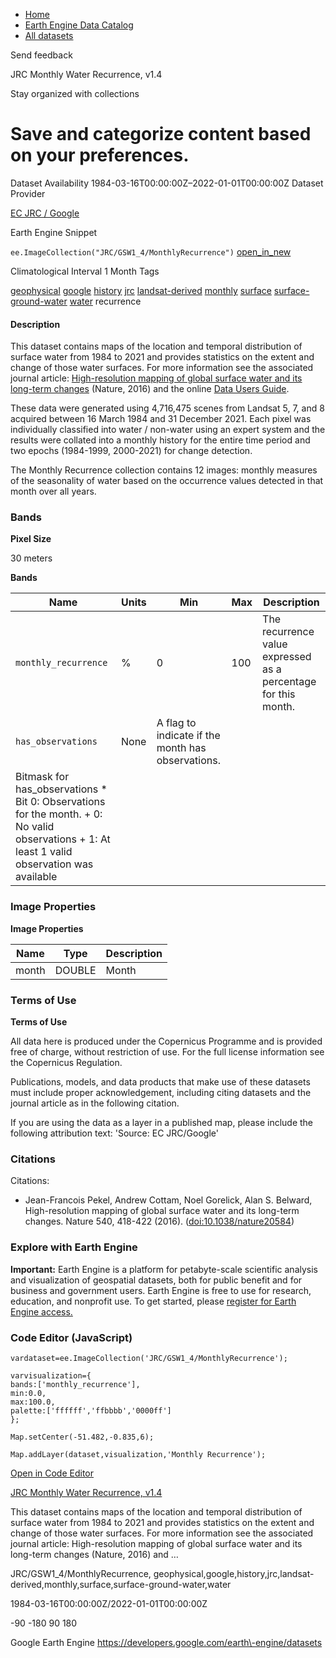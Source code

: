 



* [Home](https://developers.google.com/)
* [Earth Engine Data Catalog](https://developers.google.com/earth-engine/datasets)
* [All datasets](https://developers.google.com/earth-engine/datasets/catalog)





 
 
 Send feedback
 
 

JRC Monthly Water Recurrence, v1\.4


 
 Stay organized with collections
 

 
 Save and categorize content based on your preferences.
=====================================================================================================================================








Dataset Availability
1984\-03\-16T00:00:00Z–2022\-01\-01T00:00:00Z
Dataset Provider


[EC JRC / Google](https://global-surface-water.appspot.com)



Earth Engine Snippet


`ee.ImageCollection("JRC/GSW1_4/MonthlyRecurrence")` 
[open\_in\_new](https://code.earthengine.google.com/?scriptPath=Examples:Datasets/JRC/JRC_GSW1_4_MonthlyRecurrence)





Climatological Interval
1 Month
Tags


[geophysical](/earth-engine/datasets/tags/geophysical)
[google](/earth-engine/datasets/tags/google)
[history](/earth-engine/datasets/tags/history)
[jrc](/earth-engine/datasets/tags/jrc)
[landsat\-derived](/earth-engine/datasets/tags/landsat-derived)
[monthly](/earth-engine/datasets/tags/monthly)
[surface](/earth-engine/datasets/tags/surface)
[surface\-ground\-water](/earth-engine/datasets/tags/surface-ground-water)
[water](/earth-engine/datasets/tags/water)
recurrence








#### Description



This dataset contains maps of the location and temporal
distribution of surface water from 1984 to 2021 and provides
statistics on the extent and change of those water surfaces.
For more information see the associated journal article: [High\-resolution
mapping of global surface water and its long\-term changes](https://www.nature.com/nature/journal/v540/n7633/full/nature20584.html)
(Nature, 2016\) and the online
[Data Users Guide](https://storage.googleapis.com/global-surface-water/downloads_ancillary/DataUsersGuidev2021.pdf).


These data were generated using 4,716,475 scenes from Landsat
5, 7, and 8 acquired between 16 March 1984 and 31 December 2021\.
Each pixel was individually classified into water / non\-water
using an expert system and the results were collated into a monthly
history for the entire time period and two epochs (1984\-1999,
2000\-2021\) for change detection.


The Monthly Recurrence collection contains 12 images: monthly measures of
the seasonality of water based on the occurrence values detected in that
month over all years.





### Bands



**Pixel Size**
  
30 meters



**Bands**




| Name | Units | Min | Max | Description |
| --- | --- | --- | --- | --- |
| `monthly_recurrence` | % | 0 | 100 | The recurrence value expressed as a percentage for this month. |
| `has_observations` | None | A flag to indicate if the month has observations. |
| Bitmask for has\_observations * Bit 0: Observations for the month. 	+ 0: No valid observations 	+ 1: At least 1 valid observation was available | | | | | | | | | | | | | | | | | | | | | | | | | | | | | | | | | | | | | | | | | | | | | | | | | | | | | | | | | | | | | | | | | | | | | | | | | | | | | | | | | | | | | | | | | | | | | | | | | | | |




### Image Properties


**Image Properties**




| Name | Type | Description |
| --- | --- | --- |
| month | DOUBLE | Month |




### Terms of Use


**Terms of Use**


All data here is produced under the Copernicus Programme and is provided
free of charge, without restriction of use. For the full license
information see the Copernicus Regulation.


Publications, models, and data products that make use of these datasets
must include proper acknowledgement, including citing datasets and the
journal article as in the following citation.


If you are using the data as a layer in a published map, please include the
following attribution text: 'Source: EC JRC/Google'




### Citations



Citations:
* Jean\-Francois Pekel, Andrew Cottam, Noel Gorelick, Alan S. Belward,
High\-resolution mapping of global surface water and its long\-term changes.
Nature 540, 418\-422 (2016\). ([doi:10\.1038/nature20584](https://doi.org/10.1038/nature20584))





### Explore with Earth Engine


**Important:** 
 Earth Engine is a platform for petabyte\-scale scientific analysis and visualization of
 geospatial datasets, both for public benefit and for business and government users.
 Earth Engine is free to use for research, education, and nonprofit use. To get started, please
 [register for Earth Engine access.](https://console.cloud.google.com/earth-engine)



### Code Editor (JavaScript)



```
vardataset=ee.ImageCollection('JRC/GSW1_4/MonthlyRecurrence');

varvisualization={
bands:['monthly_recurrence'],
min:0.0,
max:100.0,
palette:['ffffff','ffbbbb','0000ff']
};

Map.setCenter(-51.482,-0.835,6);

Map.addLayer(dataset,visualization,'Monthly Recurrence');
```



[Open in Code Editor](https://code.earthengine.google.com/?scriptPath=Examples:Datasets/JRC/JRC_GSW1_4_MonthlyRecurrence)


[JRC Monthly Water Recurrence, v1\.4](/earth-engine/datasets/catalog/JRC_GSW1_4_MonthlyRecurrence)

This dataset contains maps of the location and temporal distribution of surface water from 1984 to 2021 and provides statistics on the extent and change of those water surfaces. For more information see the associated journal article: High\-resolution mapping of global surface water and its long\-term changes (Nature, 2016\) and …

 JRC/GSW1\_4/MonthlyRecurrence,
 geophysical,google,history,jrc,landsat\-derived,monthly,surface,surface\-ground\-water,water

1984\-03\-16T00:00:00Z/2022\-01\-01T00:00:00Z



 \-90 \-180 90 180
 



Google Earth Engine
https://developers.google.com/earth\-engine/datasets








